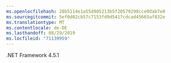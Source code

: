 ```yaml
---
ms.openlocfilehash: 28b5114e1a55d905213b5f20579298cce0dab7e0
ms.sourcegitcommit: 5ef0d02cb57c7153fd9d5417cdcad45665af832e
ms.translationtype: MT
ms.contentlocale: de-DE
ms.lasthandoff: 08/29/2019
ms.locfileid: "71139959"
---
```

.NET Framework 4.5.1